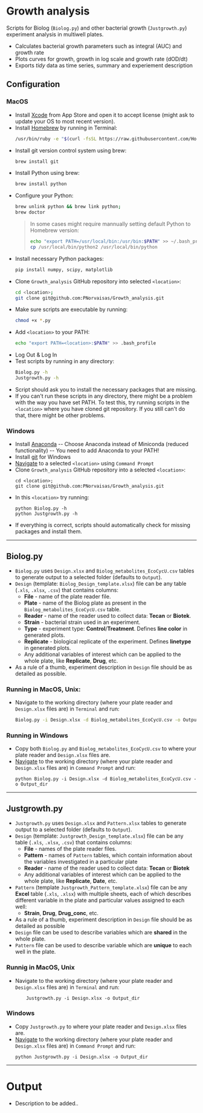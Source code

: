 # Growth analysis
Scripts for Biolog (`Biolog.py`) and other bacterial growth (`Justgrowth.py`) experiment analysis in multiwell plates.
- Calculates bacterial growth parameters such as integral (AUC) and growth rate
- Plots curves for growth, growth in log scale and growth rate (dOD/dt)
- Exports *tidy* data as time series, summary and experiement description
## Configuration
### MacOS
- Install [Xcode](https://developer.apple.com/xcode/) from App Store and open it to accept license (might ask to update your OS to most recent version).
- Install [Homebrew](https://brew.sh) by running in Terminal:
   ```bash
   /usr/bin/ruby -e "$(curl -fsSL https://raw.githubusercontent.com/Homebrew/install/master/install)"
   ```
- Install git version control system using brew:
    ```bash
    brew install git
    ```
- Install Python using brew:
   ```bash
   brew install python
   ```
- Configure your Python:
   ```bash
   brew unlink python && brew link python;
   brew doctor
   ```
   > In some cases might require mannually setting default Python to Homebrew version:
   > ```bash
   > echo "export PATH=/usr/local/bin:/usr/bin:$PATH" >> ~/.bash_profile;
   > cp /usr/local/bin/python2 /usr/local/bin/python
   >```
- Install necessary Python packages:
   ```bash
   pip install numpy, scipy, matplotlib
   ```
- Clone `Growth_analysis` GitHub repository into selected `<location>`:
   ```bash
   cd <location>;
   git clone git@github.com:PNorvaisas/Growth_analysis.git
   ```
- Make sure scripts are executable by running:
   ```bash
   chmod +x *.py
   ```
- Add `<location>` to your PATH:
   ```bash
   echo "export PATH=<location>:$PATH" >> .bash_profile
   ```
- Log Out & Log In
- Test scripts by running in any directory:
    ```bash
    Biolog.py -h
    Justgrowth.py -h
    ```
- Script should ask you to install the necessary packages that are missing.
- If you can't run these scripts in any directory, there might be a problem with the way you have set PATH. To test this, try running scripts in the `<location>` where you have cloned git repository. If you still can't do that, there might be other problems.

### Windows
- Install [Anaconda](https://conda.io/docs/user-guide/install/windows.html)
-- Choose Anaconda instead of Miniconda (reduced functionality)
-- You need to add Anaconda to your PATH!
- Install [git](https://git-scm.com/download/win) for Windows
- [Navigate](https://www.computerhope.com/issues/chusedos.htm) to a selected `<location>` using `Command Prompt`
- Clone `Growth_analysis` GitHub repository into a selected `<location>`:
   ```batch
   cd <location>;
   git clone git@github.com:PNorvaisas/Growth_analysis.git
   ```
- In this `<location>` try running:
    ```batch
    python Biolog.py -h
    python Justgrowth.py -h
    ```
- If everything is correct, scripts should automatically check for missing packages and install them.
---
## Biolog.py
- `Biolog.py` uses `Design.xlsx` and `Biolog_metabolites_EcoCycU.csv` tables to generate output to a selected folder (defaults to `Output`). 
- `Design` (template: `Biolog_Design_template.xlsx`) file can be any table (`.xls`, `.xlsx`, `.csv`) that contains columns:
    - **File** - name of the plate reader file.
    - **Plate** - name of the Biolog plate as present in the `Biolog_metabolites_EcoCycU.csv` table.
    - **Reader** - name of the reader used to collect data: **Tecan** or **Biotek**.
    - **Strain** - bacterial strain used in an experiment.
    - **Type** - experiment type: **Control**/**Treatment**. Defines **line color** in generated plots.
    - **Replicate** - biological replicate of the experiment. Defines **linetype** in generated plots.
    - Any additional variables of interest which can be applied to the whole plate, like **Replicate**, **Drug**, etc.
- As a rule of a thumb, experiment description in `Design` file should be as detailed as possible.
### Running in MacOS, Unix:
- Navigate to the working directory (where your plate reader and `Design.xlsx` files are) in `Terminal` and run:  
    ```bash
    Biolog.py -i Design.xlsx -d Biolog_metabolites_EcoCycU.csv -o Output_dir
    ```
### Running in Windows
- Copy both `Biolog.py` and `Biolog_metabolites_EcoCycU.csv` to where your plate reader and `Design.xlsx` files are.
- [Navigate](https://www.computerhope.com/issues/chusedos.htm) to the working directory (where your plate reader and `Design.xlsx` files are) in `Command Prompt` and run: 
    ```batch
    python Biolog.py -i Design.xlsx -d Biolog_metabolites_EcoCycU.csv -o Output_dir
    ```
---
## Justgrowth.py
- `Justgrowth.py` uses `Design.xlsx` and `Pattern.xlsx`  tables to generate output to a selected folder (defaults to `Output`). 
- `Design` (template: `Justgrowth_Design_template.xlsx`) file can be any table (`.xls`, `.xlsx`, `.csv`) that contains columns:
    - **File** - names of the plate reader files.
    - **Pattern** - names of `Pattern` tables, which contain information about the variables investigated in a particular plate
    - **Reader** - name of the reader used to collect data: **Tecan** or **Biotek**
    - Any additional variables of interest which can be applied to the whole plate, like **Replicate**, **Date**, etc.
- `Pattern` (template `Justgrowth_Pattern_template.xlsx`) file can be any **Excel** table (`.xls`, `.xlsx`) with multiple sheets, each of which describes different variable in the plate and particular values assigned to each well:
    - **Strain**, **Drug**, **Drug_conc**, etc.
- As a rule of a thumb, experiment description in `Design` file should be as detailed as possible
- `Design` file can be used to describe variables which are **shared** in the whole plate.
- `Pattern` file can be used to describe variable which are **unique** to each well in the plate.
### Runnig in MacOS, Unix
- Navigate to the working directory (where your plate reader and `Design.xlsx` files are) in `Terminal` and run: 
    ```batch
        Justgrowth.py -i Design.xlsx -o Output_dir
    ```
### Windows
- Copy `Justgrowth.py` to where your plate reader and `Design.xlsx` files are.
- [Navigate](https://www.computerhope.com/issues/chusedos.htm) to the working directory (where your plate reader and `Design.xlsx` files are) in `Command Prompt` and run: 
    ```batch
    python Justgrowth.py -i Design.xlsx -o Output_dir
    ```
---
# Output
- Description to be added..


